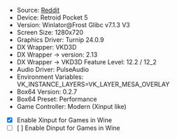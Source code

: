 - Source: [Reddit](https://www.reddit.com/r/EmulationOnAndroid/comments/1iyslgn/red_dead_redemption_winlator_glibc_v713_v3/)
- Device: Retroid Pocket 5
- Version: Winlator@Frost Glibc v7.1.3 V3
- Screen Size: 1280x720
- Graphics Driver: Turnip 24.0.9
- DX Wrapper: VKD3D
- DX Wrapper -> version: 2.13
- DX Wrapper -> VKD3D Feature Level: 12.2 / 12_2
- Audio Driver: PulseAudio
- Environment Variables: VK_INSTANCE_LAYERS=VK_LAYER_MESA_OVERLAY
- Box64 Version: 0.2.7
- Box64 Preset: Performance
- Game Controller: Modern (Xinput like)
- [x] Enable Xinput for Games in Wine
- [ ] [ ] Enable Dinput for Games in Wine
